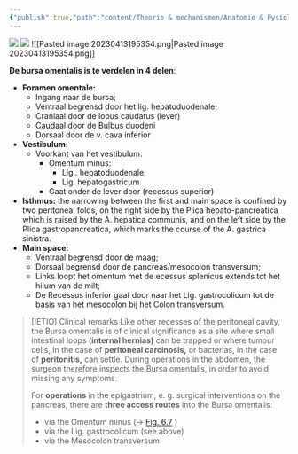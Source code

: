 ```yaml
---
{"publish":true,"path":"content/Theorie & mechanismen/Anatomie & Fysiologie/Bursa omentalis.md","permalink":"/content/theorie-and-mechanismen/anatomie-and-fysiologie/bursa-omentalis/","title":"Bursa omentalis","tags":["Anatomie","Chirurgie/Abdomen"]}
---
```




![](https://i.imgur.com/rX8RXPY.png)
![](https://i.imgur.com/Cay80Cw.png)
![[Pasted image 20230413195354.png\|Pasted image 20230413195354.png]]


**De bursa omentalis is te verdelen in 4 delen**:
- **Foramen omentale:** 
	- Ingang naar de bursa;
	- Ventraal begrensd door het lig. hepatoduodenale;
	- Craniaal door de lobus caudatus (lever) 
	- Caudaal door de Bulbus duodeni
	- Dorsaal door de v. cava inferior
- **Vestibulum:**
	- Voorkant van het vestibulum:
		- Omentum minus:
			- Lig,. hepatoduodenale
			- Lig. hepatogastricum
		- Gaat onder de lever door (recessus superior)
- **Isthmus:** the narrowing between the first and main space is confined by two peritoneal folds, on the right side by the Plica hepato-pancreatica which is raised by the A. hepatica communis, and on the left side by the Plica gastropancreatica, which marks the course of the A. gastrica sinistra.
- **Main space:** 
	- Ventraal begrensd door de maag;
	- Dorsaal begrensd door de pancreas/mesocolon transversum;
	- Links loopt het omentum met de  ecessus splenicus extends tot het hilum van de milt;
	- De Recessus inferior gaat door naar het Lig. gastrocolicum tot de basis van het mesocolon bij het Colon transversum.


> [!ETIO] Clinical remarks
> Like other recesses of the peritoneal cavity, the Bursa omentalis is of clinical significance as a site where small intestinal loops **(internal hernias)** can be trapped or where tumour cells, in the case of **peritoneal carcinosis,** or bacterias, in the case of **peritonitis,** can settle. During operations in the abdomen, the surgeon therefore inspects the Bursa omentalis, in order to avoid missing any symptoms.
> 
> For **operations** in the epigastrium, e. g. surgical interventions on the pancreas, there are **three access routes** into the Bursa omentalis:
> - via the Omentum minus (→ [Fig. 6.7](https://www-clinicalkey-com.ru.idm.oclc.org/student/content/book/3-s2.0-B9780702052705500134#f9) )
> - via the Lig. gastrocolicum (see above)
> - via the Mesocolon transversum